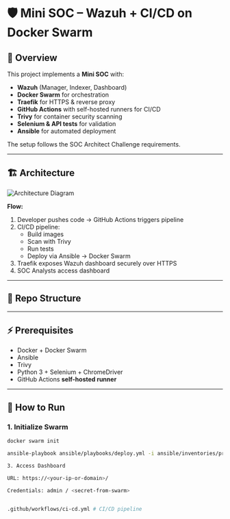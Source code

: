# 🛡️ Mini SOC – Wazuh + CI/CD on Docker Swarm

## 📖 Overview
This project implements a **Mini SOC** with:
- **Wazuh** (Manager, Indexer, Dashboard)
- **Docker Swarm** for orchestration
- **Traefik** for HTTPS & reverse proxy
- **GitHub Actions** with self-hosted runners for CI/CD
- **Trivy** for container security scanning
- **Selenium & API tests** for validation
- **Ansible** for automated deployment

The setup follows the SOC Architect Challenge requirements.

---

## 🏗️ Architecture
![Architecture Diagram](docs/mini-soc-arch.png)

**Flow:**
1. Developer pushes code → GitHub Actions triggers pipeline
2. CI/CD pipeline:
   - Build images
   - Scan with Trivy
   - Run tests
   - Deploy via Ansible → Docker Swarm
3. Traefik exposes Wazuh dashboard securely over HTTPS
4. SOC Analysts access dashboard

---

## 📂 Repo Structure

---

## ⚡ Prerequisites
- Docker + Docker Swarm
- Ansible
- Trivy
- Python 3 + Selenium + ChromeDriver
- GitHub Actions **self-hosted runner**

---

## 🚀 How to Run
### 1. Initialize Swarm
```bash
docker swarm init

ansible-playbook ansible/playbooks/deploy.yml -i ansible/inventories/prod/hosts.ini

3. Access Dashboard

URL: https://<your-ip-or-domain>/

Credentials: admin / <secret-from-swarm>


.github/workflows/ci-cd.yml # CI/CD pipeline
